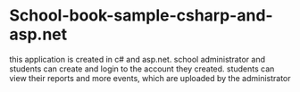 # School-book-sample-csharp-and-asp.net
this application is created in c# and asp.net. school administrator and students can create and login to the account they created. students can view their reports and more events, which are uploaded by the administrator
